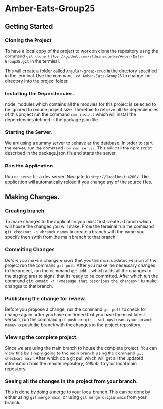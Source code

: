 # Amber-Eats-Group25

## Getting Started

### Cloning the Project

To have a local copy of the project to work on clone the repository using the command `git clone https://github.com/aldaineclarke/Amber-Eats-Group25.git` in the terminal.

This will create a folder called `Angular-group-crud` in the directory specified in the terminal. Use the command ` cd Amber-Eats-Group25` to change the directory into the project folder.

### Installing the Dependencies.

node_modules which contains all the modules for this project is selected to be ignored to reduce project size. Therefore to retrieve all the dependencies of this project run the command `npm install` which will install the dependencies defined in the package.json file.

### Starting the Server.

We are using a dummy server to behave as the database. In order to start the server, run the command `npm run server`. This will call the npm script described in the package.json file and starts the server.

### Run the Application.

Run `ng serve` for a dev server. Navigate to `http://localhost:4200/`. The application will automatically reload if you change any of the source files.

## Making Changes.

### Creating branch

To make changes to the application you must first create a branch which will house the changes you will make.
From the terminal run the command `git checkout -b <branch name>` to create a branch with the name you specify then swith from the main branch to that branch.

### Commiting Changes

Before you make a change ensure that you the most updated version of the project run the command `git pull`.
After you make the necessary changes to the project, run the command `git add .` which adds all the changes to the staging area to signal that its ready to be committed. After which run the command `git commit -m "<message that describes the changes>"` to make changes to that branch.

### Publishing the change for review.

Before you propose a change, run the command `git pull` to check for change again. After you have confirmed that you have the most latest version, run the command `git push origin --set-upstream <your branch name>` to push the branch with the changes to the project repository.

### Viewing the complete project.

Since we are using the main branch to house the complete project. You can view this by simply going to the main branch using the command `git checkout main`. After which do a git pull which will get all the updated information from the remote repository, <em>Github</em>, to your local main repository.

### Seeing all the changes in the project from your branch.

This is done by doing a merge to your local branch. This can be done by either using `git merge main`, or using `git merge origin main` from your branch.
